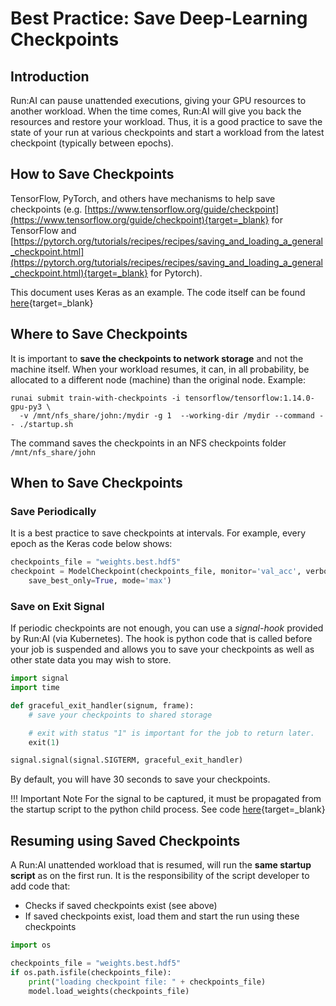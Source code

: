 # Best Practice: Save Deep-Learning Checkpoints

## Introduction

Run:AI can pause unattended executions, giving your GPU resources to another workload. When the time comes, Run:AI will give you back the resources and restore your workload. Thus, it is a good practice to save the state of your run at various checkpoints and start a workload from the latest checkpoint (typically between epochs).

## How to Save Checkpoints

TensorFlow, PyTorch, and others have mechanisms to help save checkpoints (e.g. [https://www.tensorflow.org/guide/checkpoint](https://www.tensorflow.org/guide/checkpoint){target=_blank} for TensorFlow and [https://pytorch.org/tutorials/recipes/recipes/saving_and_loading_a_general_checkpoint.html](https://pytorch.org/tutorials/recipes/recipes/saving_and_loading_a_general_checkpoint.html){target=_blank} for Pytorch).

This document uses Keras as an example. The code itself can be found [here](https://github.com/run-ai/docs/tree/master/quickstart/unattended-execution){target=_blank}

## Where to Save Checkpoints

It is important to __save the checkpoints to network storage__ and not the machine itself. When your workload resumes, it can, in all probability, be allocated to a different node (machine) than the original node. Example:

```
runai submit train-with-checkpoints -i tensorflow/tensorflow:1.14.0-gpu-py3 \
  -v /mnt/nfs_share/john:/mydir -g 1  --working-dir /mydir --command -- ./startup.sh
```

The command saves the checkpoints in an NFS checkpoints folder `/mnt/nfs_share/john`

## When to Save Checkpoints

### Save Periodically

It is a best practice to save checkpoints at intervals. For example, every epoch as the Keras code below shows:

``` python
checkpoints_file = "weights.best.hdf5"
checkpoint = ModelCheckpoint(checkpoints_file, monitor='val_acc', verbose=1, 
    save_best_only=True, mode='max')
```

### Save on Exit Signal

If periodic checkpoints are not enough, you can use a _signal-hook_ provided by Run:AI (via Kubernetes). The hook is python code that is called before your job is suspended and allows you to save your checkpoints as well as other state data you may wish to store.

``` python
import signal
import time

def graceful_exit_handler(signum, frame):
    # save your checkpoints to shared storage

    # exit with status "1" is important for the job to return later.  
    exit(1)

signal.signal(signal.SIGTERM, graceful_exit_handler)
```

By default, you will have 30 seconds to save your checkpoints.

!!! Important Note
    For the signal to be captured, it must be propagated from the startup script to the python child process. See code [here](https://github.com/run-ai/docs/blob/master/quickstart/unattended-execution/startup.sh){target=_blank}

## Resuming using Saved Checkpoints

A Run:AI unattended workload that is resumed, will run the __same startup script__ as on the first run. It is the responsibility of the script developer to add code that:

*   Checks if saved checkpoints exist (see above)
*   If saved checkpoints exist, load them and start the run using these checkpoints

``` python
import os

checkpoints_file = "weights.best.hdf5"
if os.path.isfile(checkpoints_file):
    print("loading checkpoint file: " + checkpoints_file)
    model.load_weights(checkpoints_file)
```